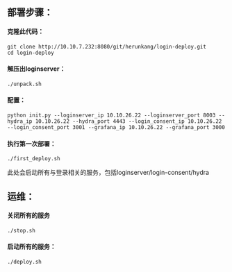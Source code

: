 ## 部署步骤：

#### 克隆此代码：

```
git clone http://10.10.7.232:8080/git/herunkang/login-deploy.git
cd login-deploy
```

 #### 解压出loginserver：

```
./unpack.sh
```

#### 配置：

```
python init.py --loginserver_ip 10.10.26.22 --loginserver_port 8003 --hydra_ip 10.10.26.22 --hydra_port 4443 --login_consent_ip 10.10.26.22 --login_consent_port 3001 --grafana_ip 10.10.26.22 --grafana_port 3000
```

#### 执行第一次部署：

```
./first_deploy.sh
```


此处会启动所有与登录相关的服务，包括loginserver/login-consent/hydra

## 运维：
#### 关闭所有的服务

```
./stop.sh
```

#### 启动所有的服务：

```
./deploy.sh
```
